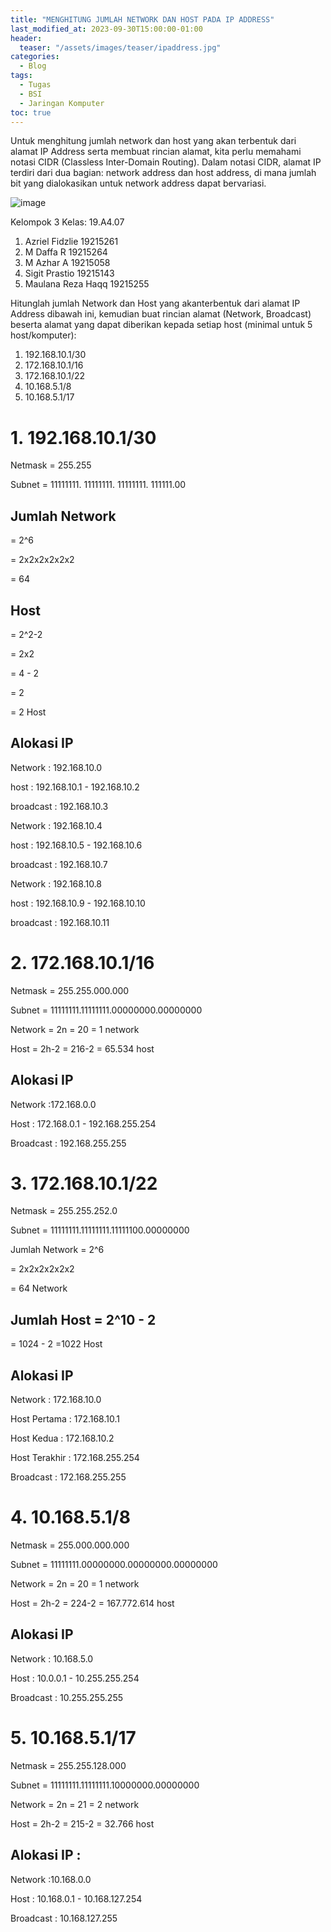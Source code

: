 ```yaml
---
title: "MENGHITUNG JUMLAH NETWORK DAN HOST PADA IP ADDRESS"
last_modified_at: 2023-09-30T15:00:00-01:00
header:
  teaser: "/assets/images/teaser/ipaddress.jpg"
categories:
  - Blog
tags:
  - Tugas
  - BSI
  - Jaringan Komputer
toc: true
---
```


Untuk menghitung jumlah network dan host yang akan terbentuk dari alamat IP Address serta membuat rincian alamat, kita perlu memahami notasi CIDR (Classless Inter-Domain Routing). Dalam notasi CIDR, alamat IP terdiri dari dua bagian: network address dan host address, di mana jumlah bit yang dialokasikan untuk network address dapat bervariasi.

![image](https://github.com/azrielbsi/azrielbsi.github.io/assets/126305178/d3f2c2c2-7e47-4afa-9668-4d4647e48c96)


Kelompok 3 Kelas: 19.A4.07

1. Azriel Fidzlie 19215261
2. M Daffa R 19215264
3. M Azhar A 19215058
4. Sigit Prastio 19215143
5. Maulana Reza Haqq 19215255

Hitunglah jumlah Network dan Host yang akanterbentuk dari alamat IP Address dibawah ini, kemudian buat rincian alamat (Network, Broadcast) beserta alamat yang dapat diberikan kepada setiap host (minimal untuk 5 host/komputer):
1. 192.168.10.1/30
2. 172.168.10.1/16
3. 172.168.10.1/22
4. 10.168.5.1/8
5. 10.168.5.1/17

# 1. 192.168.10.1/30

Netmask = 255.255

Subnet = 11111111. 11111111. 11111111. 111111.00

## Jumlah Network

= 2^6

= 2x2x2x2x2x2

= 64


## Host

= 2^2-2

= 2x2

= 4 - 2

= 2

= 2 Host


## Alokasi IP


Network   : 192.168.10.0

host : 192.168.10.1 - 192.168.10.2

broadcast : 192.168.10.3


Network   : 192.168.10.4

host : 192.168.10.5 - 192.168.10.6

broadcast : 192.168.10.7


Network   : 192.168.10.8

host : 192.168.10.9 - 192.168.10.10

broadcast : 192.168.10.11

# 2. 172.168.10.1/16

Netmask = 255.255.000.000

Subnet = 11111111.11111111.00000000.00000000

Network = 2n = 20 = 1 network

Host = 2h-2 = 216-2 = 65.534 host


## Alokasi IP

Network :172.168.0.0

Host : 172.168.0.1 - 192.168.255.254

Broadcast : 192.168.255.255


# 3. 172.168.10.1/22

Netmask = 255.255.252.0

Subnet = 11111111.11111111.11111100.00000000

Jumlah Network = 2^6

= 2x2x2x2x2x2

= 64 Network

## Jumlah Host = 2^10 - 2
= 1024 - 2
=1022 Host

## Alokasi IP

Network : 172.168.10.0

Host Pertama : 172.168.10.1

Host Kedua : 172.168.10.2

Host Terakhir : 172.168.255.254

Broadcast : 172.168.255.255


# 4. 10.168.5.1/8

Netmask = 255.000.000.000

Subnet = 11111111.00000000.00000000.00000000

Network = 2n = 20 = 1 network

Host = 2h-2 = 224-2 = 167.772.614 host


## Alokasi IP

Network : 10.168.5.0

Host : 10.0.0.1 - 10.255.255.254

Broadcast : 10.255.255.255


# 5. 10.168.5.1/17

Netmask = 255.255.128.000

Subnet = 11111111.11111111.10000000.00000000

Network = 2n = 21 = 2 network

Host = 2h-2 = 215-2 = 32.766 host


## Alokasi IP :

Network :10.168.0.0

Host : 10.168.0.1 - 10.168.127.254

Broadcast : 10.168.127.255
